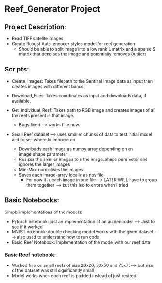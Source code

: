 # Reef_Generator Project

## Project Description:
- Read TIFF satelite images
- Create Robust Auto-encoder styleo model for reef generation
    - Should be able to split image into a low rank L matrix and a sparse S matrix that denoises the image and potentially removes Outliers 



## Scripts:
- Create_Images: Takes filepath to the Sentinel Image data as input then creates images with different bands.
- Download_Files: Takes coordinates as input and downloads data, if available.
- Get_Individual_Reef: Takes path to RGB image and creates images of all the reefs present in that image.
    - Bugs fixed --> works fine now.

- Small Reef dataset --> uses smaller chunks of data to test initial model and to see where to improve on
    - Downloads each image as numpy array depending on an image_shape parameter
    - Resizes the smaller images to a the image_shape parameter and ignores the larger images
    - Min-Max normalises the images
    - Saves each image-array locally as npy file 
        - For now it is each image in one file --> LATER WILL have to group them together --> but this led to errors when I tried

## Basic Notebooks:
Simple implementations of the models:

   - Pytorch notebook: just an implementation of an autoencoder --> Just to see if it worked
   - MNIST notebook: double checking model works with the given dataset --> also used to understand how to run code
   - Basic Reef Notebook: Implementation of the model with our reef data
    
### Basic Reef notebook:
- Worked fine on small reefs of size 26x26, 50x50 and 75x75--> but size of the dataset was still significantly small
- Model works when each reef is padded instead of just resized.
